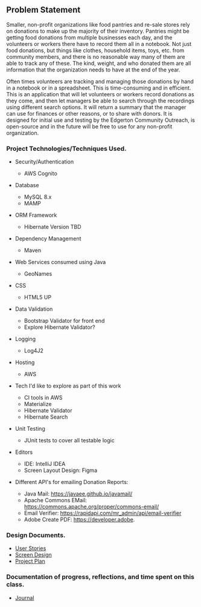 ## Problem Statement

Smaller, non-profit organizations like food pantries and re-sale stores rely on donations
to make up the majority of their inventory. Pantries might be getting food donations from multiple
businesses each day, and the volunteers or workers there have to record them all in a
notebook. Not just food donations, but things like clothes, household items, toys, etc. from community
members, and there is no reasonable way many of them are able to track any of these. The kind, weight, and who donated them are all information that the organization needs to have at
the end of the year.

Often times volunteers are tracking and managing those donations by hand in a notebook or in
a spreadsheet. This is time-consuming and in efficient. This is an application that will let volunteers or workers record
donations as they come, and then let managers be able to search through the recordings
using different search options. It will return a summary that the manager can use for
finances or other reasons, or to share with donors. It is designed for initial use and testing by the Edgerton Community Outreach, is open-source and in the future will be free to use for any non-profit
organization. 

### Project Technologies/Techniques Used.

* Security/Authentication
    * AWS Cognito
* Database
    * MySQL 8.x
    * MAMP
* ORM Framework
    * Hibernate Version TBD
* Dependency Management
    * Maven
* Web Services consumed using Java
    * GeoNames
* CSS
    * HTML5 UP
* Data Validation
    * Bootstrap Validator for front end
    * Explore Hibernate Validator?
* Logging
    * Log4J2
* Hosting
    * AWS
* Tech I'd like to explore as part of this work
    * CI tools in AWS
    * Materialize
    * Hibernate Validator
    * Hibernate Search
* Unit Testing
    * JUnit tests to cover all testable logic
* Editors
    * IDE: IntelliJ IDEA
    * Screen Layout Design: Figma

* Different API's for emailing Donation Reports:
    * Java Mail: https://javaee.github.io/javamail/
    * Apache Commons EMail: https://commons.apache.org/proper/commons-email/
    * Email Verifier: https://rapidapi.com/mr_admin/api/email-verifier
    * Adobe Create PDF: https://developer.adobe.

### Design Documents.

* [User Stories](DesignDocuments/UserStories.md)
* [Screen Design](DesignDocuments/Screens.md)
* [Project Plan](ProjectPlan.md)

### Documentation of progress, reflections, and time spent on this class.

* [Journal](Journal.md)